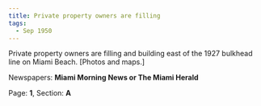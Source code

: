 ```yaml
---  
title: Private property owners are filling  
tags:  
  - Sep 1950  
---  
```

  
Private property owners are filling and building east of the 1927 bulkhead line on Miami Beach. [Photos and maps.]  
  
Newspapers: **Miami Morning News or The Miami Herald**  
  
Page: **1**, Section: **A** 

